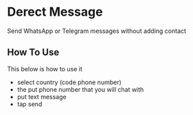 # Derect Message

Send WhatsApp or Telegram messages without adding contact

## How To Use
This below is how to use it
- select country (code phone number)
- the put phone number that you will chat with
- put text message
- tap send